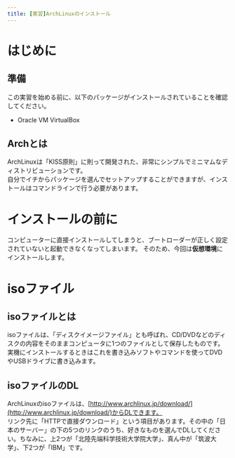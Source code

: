 ```yaml
---
title: [実習]ArchLinuxのインストール
---
```


# はじめに

## 準備

この実習を始める前に、以下のパッケージがインストールされていることを確認してください。

- Oracle VM VirtualBox

## Archとは

ArchLinuxは「KISS原則」に則って開発された、非常にシンプルでミニマムなディストリビューションです。  
自分でイチからパッケージを選んでセットアップすることができますが、インストールはコマンドラインで行う必要があります。

# インストールの前に

コンピューターに直接インストールしてしまうと、ブートローダーが正しく設定されていないと起動できなくなってしまいます。
そのため、今回は**仮想環境**にインストールします。

# isoファイル

## isoファイルとは

isoファイルは、「ディスクイメージファイル」とも呼ばれ、CD/DVDなどのディスクの内容をそのままコンピュータに1つのファイルとして保存したものです。  
実機にインストールするときはこれを書き込みソフトやコマンドを使ってDVDやUSBドライブに書き込みます。

## isoファイルのDL

ArchLinuxのisoファイルは、[http://www.archlinux.jp/download/](http://www.archlinux.jp/download/)からDLできます。  
リンク先に「HTTPで直接ダウンロード」という項目があります。その中の「日本のサーバー」の下の5つのリンクのうち、好きなものを選んでDLしてください。ちなみに、上2つが「北陸先端科学技術大学院大学」、真ん中が「筑波大学」、下2つが「IBM」です。


